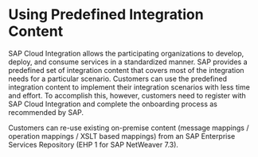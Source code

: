 <!-- loio0f312998f1314712b6ac65c59f887010 -->

# Using Predefined Integration Content

SAP Cloud Integration allows the participating organizations to develop, deploy, and consume services in a standardized manner. SAP provides a predefined set of integration content that covers most of the integration needs for a particular scenario. Customers can use the predefined integration content to implement their integration scenarios with less time and effort. To accomplish this, however, customers need to register with SAP Cloud Integration and complete the onboarding process as recommended by SAP.

Customers can re-use existing on-premise content \(message mappings / operation mappings / XSLT based mappings\) from an SAP Enterprise Services Repository \(EHP 1 for SAP NetWeaver 7.3\).

